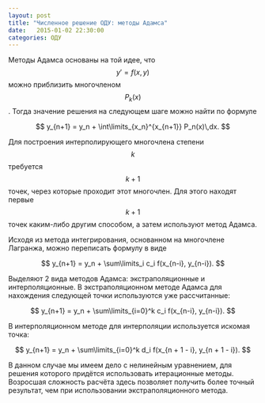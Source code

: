 ```yaml
---
layout: post
title: "Численное решение ОДУ: методы Адамса"
date:   2015-01-02 22:30:00
categories: ОДУ
---
```


Методы Адамса основаны на той идее, что $$ y' = f(x,y) $$ можно приблизить многочленом $$ P_k(x) $$. Тогда значение решения на следующем шаге можно найти по формуле

$$
  y_{n+1} = y_n + \int\limits_{x_n}^{x_{n+1}} P_n(x)\,dx.
$$

Для построения интерполирующего многочлена степени $$ k $$ требуется $$ k+1 $$ точек, через которые проходит этот многочлен. Для этого находят первые $$ k + 1 $$ точек каким-либо другим способом, а затем используют метод Адамса.

Исходя из метода интегрирования, основанном на многочлене Лагранжа, можно переписать формулу в виде

$$
  y_{n+1} = y_n + \sum\limits_i c_i f(x_{n-i}, y_{n-i}).
$$

Выделяют 2 вида методов Адамса: экстраполяционные и интерполяционные. В экстраполяционном методе Адамса для нахождения следующей точки используются уже рассчитанные:

$$
  y_{n+1} = y_n + \sum\limits_{i=0}^k c_i f(x_{n-i}, y_{n-i}).
$$

В интерполяционном методе для интерполяции используется искомая точка:

$$
  y_{n+1} = y_n + \sum\limits_{i=0}^k d_i f(x_{n + 1 - i}, y_{n + 1 - i}).
$$

В данном случае мы имеем дело с нелинейным уравнением, для решения которого придётся использовать итерационные методы. Возросшая сложность расчёта здесь позволяет получить более точный результат, чем при использовании экстраполяционного метода.
